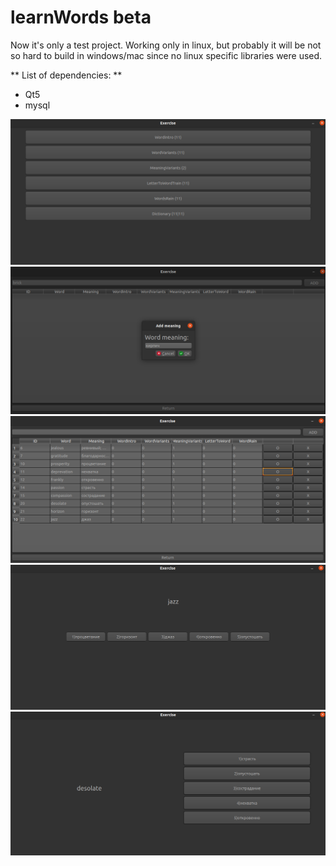 # learnWords beta

Now it's only a test project.
Working only in linux, but probably it will be not so hard to build in windows/mac since no linux specific libraries were used.

** List of dependencies: **
- Qt5
- mysql

![alt text](https://github.com/EllainYang/learnWords/blob/main/picturesReadme/main.png?raw=true)
![alt text](https://github.com/EllainYang/learnWords/blob/main/picturesReadme/dictAdd.png)
![alt text](https://github.com/EllainYang/learnWords/blob/main/picturesReadme/dictNullify.png)
![alt text](https://github.com/EllainYang/learnWords/blob/main/picturesReadme/rain.png)
![alt text](https://github.com/EllainYang/learnWords/blob/main/picturesReadme/train.png)
